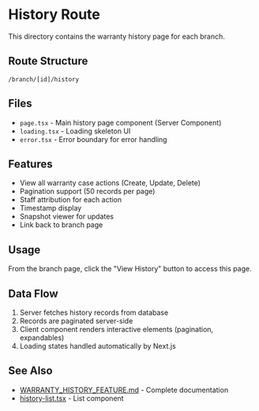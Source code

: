 # History Route

This directory contains the warranty history page for each branch.

## Route Structure

```
/branch/[id]/history
```

## Files

- `page.tsx` - Main history page component (Server Component)
- `loading.tsx` - Loading skeleton UI
- `error.tsx` - Error boundary for error handling

## Features

- View all warranty case actions (Create, Update, Delete)
- Pagination support (50 records per page)
- Staff attribution for each action
- Timestamp display
- Snapshot viewer for updates
- Link back to branch page

## Usage

From the branch page, click the "View History" button to access this page.

## Data Flow

1. Server fetches history records from database
2. Records are paginated server-side
3. Client component renders interactive elements (pagination, expandables)
4. Loading states handled automatically by Next.js

## See Also

- [WARRANTY_HISTORY_FEATURE.md](/docs/WARRANTY_HISTORY_FEATURE.md) - Complete documentation
- [history-list.tsx](/components/custom/warranty/history-list.tsx) - List component
